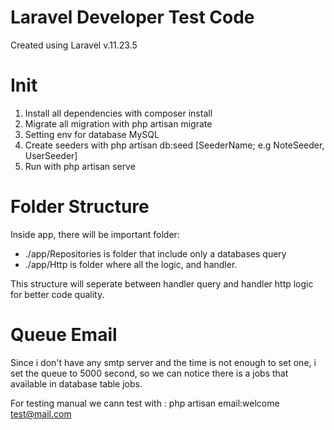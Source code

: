 # Laravel Developer Test Code

Created using Laravel v.11.23.5

# Init

1. Install all dependencies with composer install
2. Migrate all migration with php artisan migrate
3. Setting env for database MySQL
4. Create seeders with php artisan db:seed [SeederName; e.g NoteSeeder, UserSeeder]
5. Run with php artisan serve

# Folder Structure

Inside app, there will be important folder:

-   ./app/Repositories is folder that include only a databases query
-   ./app/Http is folder where all the logic, and handler.

This structure will seperate between handler query and handler http logic for better code quality.

# Queue Email

Since i don't have any smtp server and the time is not enough to set one, i set the queue to 5000 second, so we can notice there is a jobs that available in database table jobs.

For testing manual we cann test with : php artisan email:welcome test@mail.com
